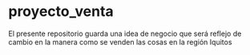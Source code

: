 # proyecto_venta
El presente repositorio guarda una idea de negocio que será reflejo de cambio en la manera como se venden las cosas en la región Iquitos
